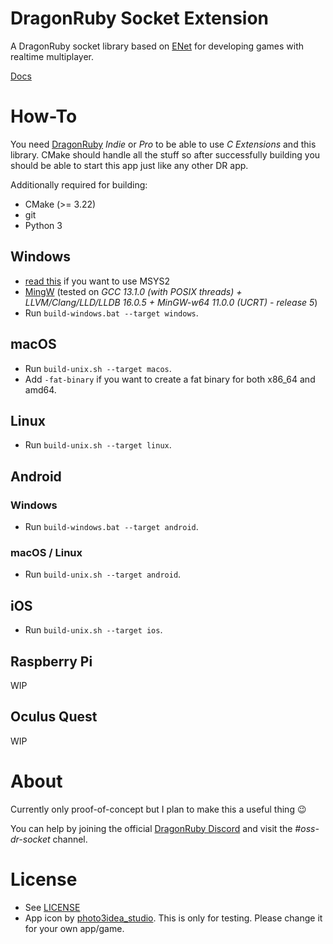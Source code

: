 # DragonRuby Socket Extension
A DragonRuby socket library based on [ENet](https://github.com/lsalzman/enet) for developing games with realtime multiplayer.

[Docs](https://lyniat.github.io/dr-socket/)

# How-To
You need [DragonRuby](https://dragonruby.org/toolkit/game) *Indie* or *Pro* to be able to use *C Extensions* and this library.
CMake should handle all the stuff so after successfully building you should be able to start this app just like any other DR app.

Additionally required for building:
- CMake (>= 3.22)
- git
- Python 3

## Windows
- [read this](readme/msys2.md]) if you want to use MSYS2
- [MingW](https://winlibs.com) (tested on *GCC 13.1.0 (with POSIX threads) + LLVM/Clang/LLD/LLDB 16.0.5 + MinGW-w64 11.0.0 (UCRT) - release 5*)
- Run ``build-windows.bat --target windows``.

## macOS
- Run ``build-unix.sh --target macos``.
- Add ``-fat-binary`` if you want to create a fat binary for both x86_64 and amd64.

## Linux
- Run ``build-unix.sh --target linux``.

## Android
### Windows
- Run ``build-windows.bat --target android``.

### macOS / Linux
- Run ``build-unix.sh --target android``.

## iOS
- Run ``build-unix.sh --target ios``.

## Raspberry Pi
WIP

## Oculus Quest
WIP

# About
Currently only proof-of-concept but I plan to make this a useful thing 😉

You can help by joining the official [DragonRuby Discord](https://dragonruby.org/toolkit/game/chat) and visit the *#oss-dr-socket* channel.

# License
- See [LICENSE](LICENSE)
- App icon by [photo3idea_studio](https://www.flaticon.com/de/kostenlose-icons/smart-plug). This is only for testing. Please change it for your own app/game.